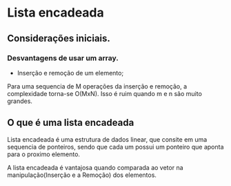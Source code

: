 # Lista encadeada

## Considerações iniciais.

### Desvantagens de usar um array.
 
 - Inserção e remoção de um elemento;

Para uma sequencia de M operações da inserção e remoção, a complexidade torna-se O(MxN). Isso é ruim quando m e n são muito grandes.

## O que é uma lista encadeada

Lista encadeada é uma estrutura de dados linear, que consite em uma sequencia de ponteiros, sendo que cada um possui um ponteiro que aponta para o proximo elemento.

A lista encadeada é vantajosa quando comparada ao vetor na manipulação(Inserção e a Remoção) dos elementos.
